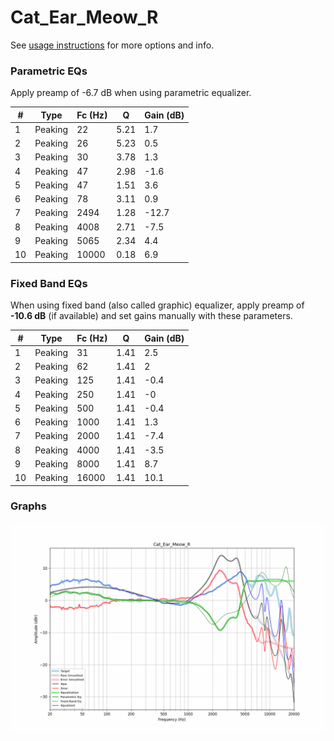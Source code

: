 # Cat_Ear_Meow_R
See [usage instructions](https://github.com/jaakkopasanen/AutoEq#usage) for more options and info.

### Parametric EQs
Apply preamp of -6.7 dB when using parametric equalizer.

|   # | Type    |   Fc (Hz) |    Q |   Gain (dB) |
|-----|---------|-----------|------|-------------|
|   1 | Peaking |        22 | 5.21 |         1.7 |
|   2 | Peaking |        26 | 5.23 |         0.5 |
|   3 | Peaking |        30 | 3.78 |         1.3 |
|   4 | Peaking |        47 | 2.98 |        -1.6 |
|   5 | Peaking |        47 | 1.51 |         3.6 |
|   6 | Peaking |        78 | 3.11 |         0.9 |
|   7 | Peaking |      2494 | 1.28 |       -12.7 |
|   8 | Peaking |      4008 | 2.71 |        -7.5 |
|   9 | Peaking |      5065 | 2.34 |         4.4 |
|  10 | Peaking |     10000 | 0.18 |         6.9 |

### Fixed Band EQs
When using fixed band (also called graphic) equalizer, apply preamp of **-10.6 dB** (if available) and set gains manually with these parameters.

|   # | Type    |   Fc (Hz) |    Q |   Gain (dB) |
|-----|---------|-----------|------|-------------|
|   1 | Peaking |        31 | 1.41 |         2.5 |
|   2 | Peaking |        62 | 1.41 |         2   |
|   3 | Peaking |       125 | 1.41 |        -0.4 |
|   4 | Peaking |       250 | 1.41 |        -0   |
|   5 | Peaking |       500 | 1.41 |        -0.4 |
|   6 | Peaking |      1000 | 1.41 |         1.3 |
|   7 | Peaking |      2000 | 1.41 |        -7.4 |
|   8 | Peaking |      4000 | 1.41 |        -3.5 |
|   9 | Peaking |      8000 | 1.41 |         8.7 |
|  10 | Peaking |     16000 | 1.41 |        10.1 |

### Graphs
![](./Cat_Ear_Meow_R.png)
